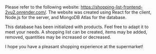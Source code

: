 Please refer to the following website: https://shopping-list-frontend-2vu2.onrender.com/. The website was created using React for the client, Node.js for the server, and MongoDB Atlas for the database.

This database has been initialized with products. Feel free to adapt it to meet your needs. A shopping list can be created, items may be added, removed, quantities may be increased or decreased.

I hope you have a pleasant shopping experience at the supermarket!
